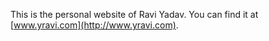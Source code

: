 This is the personal website of Ravi Yadav. You can find it at [www.yravi.com](http://www.yravi.com).  
